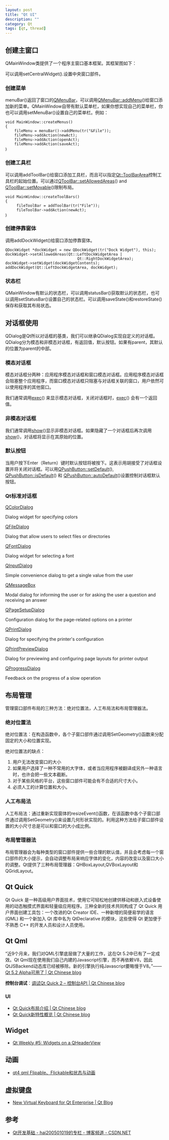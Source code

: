 ```yaml
---
layout: post
title: "Qt UI"
description: ""
category: Qt
tags: [qt, thread]
--- 
```


## 创建主窗口

QMainWindow类提供了一个程序主窗口基本框架。其框架图如下：

可以调用setCentralWidget().设置中央窗口部件。

### 创建菜单

menuBar()返回了窗口的[QMenuBar](file:///C:/Users/huanghaining/Desktop/qmenubar.html)，可以调用[QMenuBar::addMenu](file:///C:/Users/huanghaining/Desktop/qmenubar.html#addMenu)()给窗口添加新的菜单。QMainWindow自带有默认菜单栏，如果你想实现自己的菜单栏，你也可以调用setMenuBar()设置自己的菜单栏。例如：

	void MainWindow::createMenus()
	{
		fileMenu = menuBar()->addMenu(tr("&File"));
		fileMenu->addAction(newAct);
		fileMenu->addAction(openAct);
		fileMenu->addAction(saveAct);
	｝

### 创建工具栏

可以调用addToolBar()给窗口添加工具栏，而且可以指定[Qt::ToolBarArea](file:///C:/Users/huanghaining/Desktop/qt.html#ToolBarArea-enum)控制工具栏的起始位置。可以通过[QToolBar::setAllowedAreas](file:///C:/Users/huanghaining/Desktop/qtoolbar.html#allowedAreas-prop)() and [QToolBar::setMovable](file:///C:/Users/huanghaining/Desktop/qtoolbar.html#movable-prop)()限制布局。

    void MainWindow::createToolBars()
    {
         fileToolBar = addToolBar(tr("File"));
         fileToolBar->addAction(newAct);
	｝

### 创建停靠窗体

调用addDockWidget()给窗口添加停靠窗体。

    QDockWidget *dockWidget = new QDockWidget(tr("Dock Widget"), this);
    dockWidget->setAllowedAreas(Qt::LeftDockWidgetArea |
                                    Qt::RightDockWidgetArea);
    dockWidget->setWidget(dockWidgetContents);
    addDockWidget(Qt::LeftDockWidgetArea, dockWidget);

### 状态栏

QMainWindow有默认的状态栏，可以调用statusBar()获取默认的状态栏，也可以调用setStatusBar()设置自己的状态栏。可以调用saveState()和restoreState()保存和获取其布局状态。

## 对话框使用

QDialog是Qt所以对话框的基类，我们可以继承QDialog实现自定义的对话框。QDialog分为模态和非模态对话框，有返回值，默认按钮。如果有parent，其默认的位置为parent的中部。

### 模态对话框

模态对话框分两种：应用程序模态对话框和窗口模态对话框。应用程序模态对话框会阻塞整个应用程序，而窗口模态对话框只阻塞与对话框关联的窗口，用户依然可以使用程序的其他窗口。

我们通常调用[exec](file:///C:/Users/huanghaining/Desktop/qdialog.html#exec)() 来显示模态对话框，关闭对话框时，[exec](file:///C:/Users/huanghaining/Desktop/qdialog.html#exec)() 会有一个返回值。

### 非模态对话框

我们通常调用[show](file:///C:/Users/huanghaining/Desktop/qwidget.html#show)()显示非模态对话框。如果隐藏了一个对话框后再次调用[show](file:///C:/Users/huanghaining/Desktop/qwidget.html#show)()，对话框将显示在其原始的位置。

### 默认按钮

当用户按下Enter（Return）键时默认按钮将被按下。这表示用胡接受了对话框设置并将关闭对话框。可以用[QPushButton::setDefault](file:///C:/Users/huanghaining/Desktop/qpushbutton.html#default-prop)(), [QPushButton::isDefault](file:///C:/Users/huanghaining/Desktop/qpushbutton.html#default-prop)() 和 [QPushButton::autoDefault](file:///C:/Users/huanghaining/Desktop/qpushbutton.html#autoDefault-prop)()设置控制对话框默认按钮。

### Qt标准对话框

[QColorDialog](file:///C:/Users/huanghaining/Desktop/qcolordialog.html)

Dialog widget for specifying colors

[QFileDialog](file:///C:/Users/huanghaining/Desktop/qfiledialog.html)

Dialog that allow users to select files or directories

[QFontDialog](file:///C:/Users/huanghaining/Desktop/qfontdialog.html)

Dialog widget for selecting a font

[QInputDialog](file:///C:/Users/huanghaining/Desktop/qinputdialog.html)

Simple convenience dialog to get a single value from the user

[QMessageBox](file:///C:/Users/huanghaining/Desktop/qmessagebox.html)

Modal dialog for informing the user or for asking the user a question and receiving an answer

[QPageSetupDialog](file:///C:/Users/huanghaining/Desktop/qpagesetupdialog.html)

Configuration dialog for the page-related options on a printer

[QPrintDialog](file:///C:/Users/huanghaining/Desktop/qprintdialog.html)

Dialog for specifying the printer's configuration

[QPrintPreviewDialog](file:///C:/Users/huanghaining/Desktop/qprintpreviewdialog.html)

Dialog for previewing and configuring page layouts for printer output

[QProgressDialog](file:///C:/Users/huanghaining/Desktop/qprogressdialog.html)

Feedback on the progress of a slow operation

## 布局管理

管理窗口部件布局的三种方法：绝对位置法，人工布局法和布局管理器法。

### 绝对位置法

绝对位置法：在构造函数中，各个子窗口部件通过调用SetGeometry()函数来分配固定的大小和位置实现。

绝对位置法的缺点：

1. 用户无法改变窗口的大小
2. 如果用户选择了一种不常用的大字体，或者当应用程序被翻译成另外一种语言时，也许会把一些文本截断。
3. 对于某些风格的平台，这些窗口部件可能会有不合适的尺寸大小。
4. 必须人工的计算位置和大小。

### 人工布局法

人工布局法：通过重新实现窗体的resizeEvent()函数，在该函数中各个子窗口部件通过调用SetGeometry()来设置几何形状实现的。利用这种方法给子窗口部件设置的大小尺寸总是可以和窗口的大小成比例。

### 布局管理器法

布局管理器会为每种类型的窗口部件提供一些合理的默认值，并且会考虑每一个窗口部件的大小提示，会自动调整布局来响应字体的变化，内容的改变以及窗口大小的调整。Qt提供了三种布局管理器：QHBoxLayout,QVBoxLayout和QGridLayout。

## Qt Quick

Qt Quick 是一种高级用户界面技术，使用它可轻松地创建供移动和嵌入式设备使用的动态触摸式界面和轻量级应用程序。三种全新的技术共同构成了 Qt Quick 用户界面创建工具包：一个改进的Qt Creator IDE、一种新增的简便易学的语言 (QML) 和一个新加入 Qt 库中名为 QtDeclarative 的模块，这些使得 Qt 更加便于不熟悉 C++ 的开发人员和设计人员使用。

## Qt Qml

“近9个月来，我们对QML引擎底层做了大量的工作，这在Qt 5.2中已有了一定成效。Qt Qml现在使用我们自己内建的Javascript引擎，而不再依赖V8，因此QtJSBackend动态库已经被移除。新的引擎执行纯Javascript要略慢于V8。”——[Qt 5.2 Alpha可用了 | Qt Chinese blog](http://blog.qt.digia.com/cn/2013/10/04/qt-5-2-alpha-available/)

__控制台调试__：[调试Qt Quick 2 – 控制台API | Qt Chinese blog](http://blog.qt.digia.com/cn/2012/03/08/debugging-qt-quick-2-console-api/)

### UI

- [Qt Quick布局介绍 | Qt Chinese blog](http://blog.qt.digia.com/cn/2013/05/18/introducing-qt-quick-layouts/)
- [Qt Quick新特性概览 | Qt Chinese blog](http://blog.qt.digia.com/cn/2013/06/24/overview-of-the-new-features-in-qt-quick/)

## Widget

- [Qt Weekly #5: Widgets on a QHeaderView](http://blog.qt.digia.com/blog/2014/04/11/qt-weekly-5-widgets-on-a-qheaderview/?-weekly-5-widgets-on-a-qheaderview)

## 动画

- [qt4 qml Flipable、Flickable和状态与动画](http://blog.csdn.net/luck_good/article/details/6992795)

## 虚拟键盘

- [New Virtual Keyboard for Qt Enterprise | Qt Blog](http://blog.qt.digia.com/blog/2014/02/04/new-virtual-keyboard-for-qt-enterprise/)

## 参考

- [Qt开发基础 - hai200501019的专栏 - 博客频道 - CSDN.NET](http://blog.csdn.net/hai200501019/article/details/17613411)